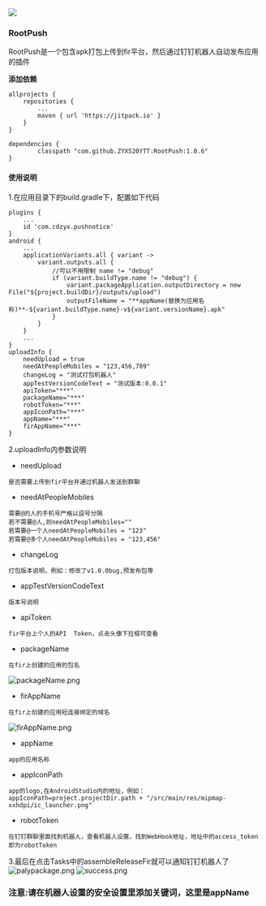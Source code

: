 [![](https://jitpack.io/v/ZYX520YTT/RootPush.svg)](https://jitpack.io/#ZYX520YTT/RootPush)

### RootPush
 RootPush是一个包含apk打包上传到fir平台，然后通过钉钉机器人自动发布应用的插件
 
 
 **添加依赖**
 
```
allprojects {
    repositories {
        ...
        maven { url 'https://jitpack.io' }
    }
}

dependencies {
        classpath "com.github.ZYX520YTT:RootPush:1.0.6"
}
```
#### 使用说明
1.在应用目录下的build.gradle下，配置如下代码
```
plugins {
    ...
    id 'com.cdzyx.pushnotice'
}
android {
    ...
    applicationVariants.all { variant ->
        variant.outputs.all {
            //可以不用限制 name != "debug"
            if (variant.buildType.name != "debug") {
                variant.packageApplication.outputDirectory = new File("${project.buildDir}/outputs/upload")
                outputFileName = "**appName(替换为应用名称)**-${variant.buildType.name}-v${variant.versionName}.apk"
            }
        }
    }
    ...
}
uploadInfo {
    needUpload = true
    needAtPeopleMobiles = "123,456,789"
    changeLog = "测试打包机器人"
    appTestVersionCodeText = "测试版本:0.0.1"
    apiToken="***"
    packageName="***"
    robotToken="***"
    appIconPath="***"
    appName="***"
    firAppName="***"
}

```
2.uploadInfo内参数说明

 - needUpload
```
是否需要上传到fir平台并通过机器人发送到群聊
```
 
 - needAtPeopleMobiles 
 ```
 需要@的人的手机号严格以逗号分隔
 若不需要@人,则needAtPeopleMobiles=""
 若需要@一个人needAtPeopleMobiles = "123"
 若需要@多个人needAtPeopleMobiles = "123,456"
 ```
 - changeLog
 ```
 打包版本说明，例如：修改了v1.0.0bug,预发布包等
 ```
 - appTestVersionCodeText
 ```
 版本号说明
 ```
 - apiToken
 ```
 fir平台上个人的API  Token，点击头像下拉框可查看
 ```
 - packageName
 ```
 在fir上创建的应用的包名
 ```
  ![packageName.png](https://github.com/ZYX520YTT/RootPush/blob/main/picture/packageName.png)
 - firAppName
 ```
 在fir上创建的应用短连接绑定的域名
 ```
   ![firAppName.png](https://github.com/ZYX520YTT/RootPush/blob/main/picture/firAppName.png)
- appName
```
app的应用名称
```
- appIconPath
```
app的logo,在AndroidStudio内的地址，例如：appIconPath=project.projectDir.path + "/src/main/res/mipmap-xxhdpi/ic_launcher.png"
```
- robotToken
```
在钉钉群聊里面找到机器人，查看机器人设置，找到WebHook地址，地址中的access_token即为robotToken
```

3.最后在点击Tasks中的assembleReleaseFir就可以通知钉钉机器人了
   ![palypackage.png](https://github.com/ZYX520YTT/RootPush/blob/main/picture/palypackage.png)
   ![success.png](https://github.com/ZYX520YTT/RootPush/blob/main/picture/success.png)
### 注意:请在机器人设置的安全设置里添加关键词，这里是appName
